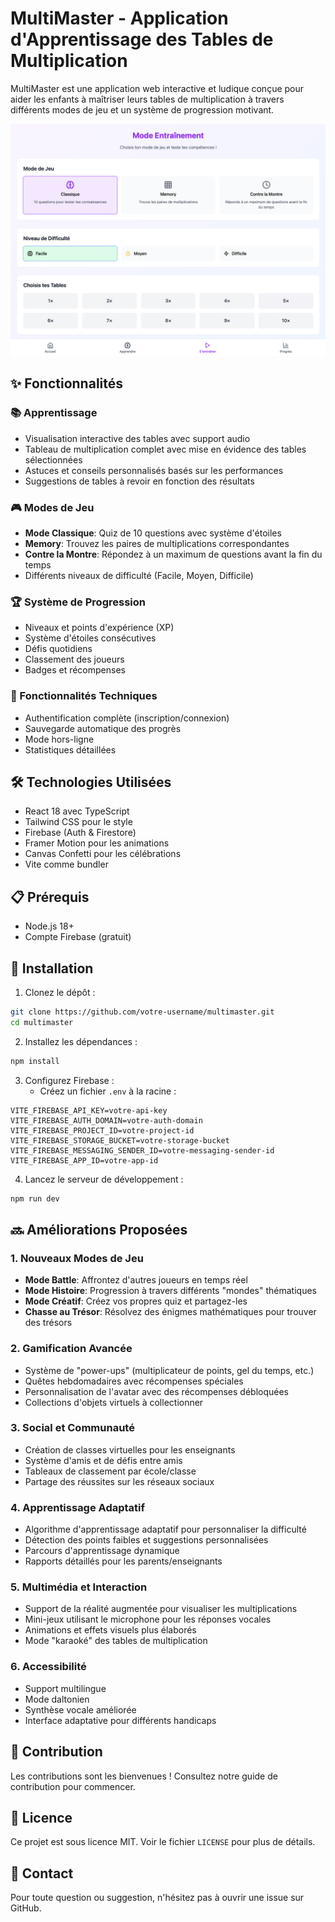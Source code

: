 # MultiMaster - Application d'Apprentissage des Tables de Multiplication

MultiMaster est une application web interactive et ludique conçue pour aider les enfants à maîtriser leurs tables de multiplication à travers différents modes de jeu et un système de progression motivant.

![MultiMaster Screenshot](screenshot.png)

## ✨ Fonctionnalités

### 📚 Apprentissage
- Visualisation interactive des tables avec support audio
- Tableau de multiplication complet avec mise en évidence des tables sélectionnées
- Astuces et conseils personnalisés basés sur les performances
- Suggestions de tables à revoir en fonction des résultats

### 🎮 Modes de Jeu
- **Mode Classique**: Quiz de 10 questions avec système d'étoiles
- **Memory**: Trouvez les paires de multiplications correspondantes
- **Contre la Montre**: Répondez à un maximum de questions avant la fin du temps
- Différents niveaux de difficulté (Facile, Moyen, Difficile)

### 🏆 Système de Progression
- Niveaux et points d'expérience (XP)
- Système d'étoiles consécutives
- Défis quotidiens
- Classement des joueurs
- Badges et récompenses

### 🔄 Fonctionnalités Techniques
- Authentification complète (inscription/connexion)
- Sauvegarde automatique des progrès
- Mode hors-ligne
- Statistiques détaillées

## 🛠 Technologies Utilisées

- React 18 avec TypeScript
- Tailwind CSS pour le style
- Firebase (Auth & Firestore)
- Framer Motion pour les animations
- Canvas Confetti pour les célébrations
- Vite comme bundler

## 📋 Prérequis

- Node.js 18+
- Compte Firebase (gratuit)

## 🚀 Installation

1. Clonez le dépôt :
```bash
git clone https://github.com/votre-username/multimaster.git
cd multimaster
```

2. Installez les dépendances :
```bash
npm install
```

3. Configurez Firebase :
   - Créez un fichier `.env` à la racine :
```env
VITE_FIREBASE_API_KEY=votre-api-key
VITE_FIREBASE_AUTH_DOMAIN=votre-auth-domain
VITE_FIREBASE_PROJECT_ID=votre-project-id
VITE_FIREBASE_STORAGE_BUCKET=votre-storage-bucket
VITE_FIREBASE_MESSAGING_SENDER_ID=votre-messaging-sender-id
VITE_FIREBASE_APP_ID=votre-app-id
```

4. Lancez le serveur de développement :
```bash
npm run dev
```

## 🔜 Améliorations Proposées

### 1. Nouveaux Modes de Jeu
- **Mode Battle**: Affrontez d'autres joueurs en temps réel
- **Mode Histoire**: Progression à travers différents "mondes" thématiques
- **Mode Créatif**: Créez vos propres quiz et partagez-les
- **Chasse au Trésor**: Résolvez des énigmes mathématiques pour trouver des trésors

### 2. Gamification Avancée
- Système de "power-ups" (multiplicateur de points, gel du temps, etc.)
- Quêtes hebdomadaires avec récompenses spéciales
- Personnalisation de l'avatar avec des récompenses débloquées
- Collections d'objets virtuels à collectionner

### 3. Social et Communauté
- Création de classes virtuelles pour les enseignants
- Système d'amis et de défis entre amis
- Tableaux de classement par école/classe
- Partage des réussites sur les réseaux sociaux

### 4. Apprentissage Adaptatif
- Algorithme d'apprentissage adaptatif pour personnaliser la difficulté
- Détection des points faibles et suggestions personnalisées
- Parcours d'apprentissage dynamique
- Rapports détaillés pour les parents/enseignants

### 5. Multimédia et Interaction
- Support de la réalité augmentée pour visualiser les multiplications
- Mini-jeux utilisant le microphone pour les réponses vocales
- Animations et effets visuels plus élaborés
- Mode "karaoké" des tables de multiplication

### 6. Accessibilité
- Support multilingue
- Mode daltonien
- Synthèse vocale améliorée
- Interface adaptative pour différents handicaps

## 🤝 Contribution

Les contributions sont les bienvenues ! Consultez notre guide de contribution pour commencer.

## 📄 Licence

Ce projet est sous licence MIT. Voir le fichier `LICENSE` pour plus de détails.

## 📧 Contact

Pour toute question ou suggestion, n'hésitez pas à ouvrir une issue sur GitHub.